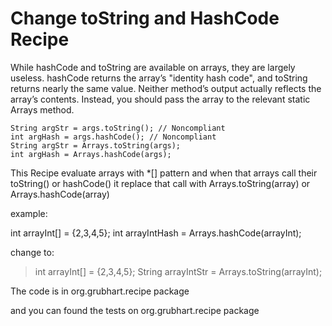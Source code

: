 # Change toString and HashCode Recipe

While hashCode and toString are available on arrays, they are largely useless. hashCode returns the array’s "identity hash code", and toString returns nearly the same value. Neither method’s output actually reflects the array’s contents. Instead, you should pass the array to the relevant static Arrays method.


    String argStr = args.toString(); // Noncompliant
    int argHash = args.hashCode(); // Noncompliant
    String argStr = Arrays.toString(args);
    int argHash = Arrays.hashCode(args);

This Recipe evaluate arrays with *[] pattern and when that arrays call their toString() or hashCode() it replace that call with Arrays.toString(array) or Arrays.hashCode(array)

example:

int arrayInt[] = {2,3,4,5};
int arrayIntHash = Arrays.hashCode(arrayInt);

change to:
> int arrayInt[] = {2,3,4,5};
> String arrayIntStr = Arrays.toString(arrayInt);

The code is in org.grubhart.recipe package

and you can found the tests on org.grubhart.recipe package
